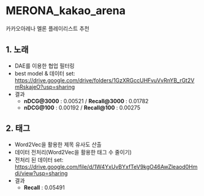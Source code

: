 # MERONA_kakao_arena
카카오아레나 멜론 플레이리스트 추천

## 1. 노래
- DAE를 이용한 협업 필터링
- best model & 데이터 set: https://drive.google.com/drive/folders/1GzXRGccUHFvuVvRnYB_rGt2VmRskajeO?usp=sharing
- 결과
  - **nDCG@3000** : 0.00521 / **Recall@3000** : 0.01782
  - **nDCG@100** : 0.00192 / **Recall@100** : 0.00275

## 2. 태그
- Word2Vec을 활용한 제목 유사도 산출
- 데이터 전처리(Word2Vec을 활용한 태그 수 줄이기)
- 전처리 된 데이터 set: https://drive.google.com/file/d/1W4YxUvBYxfTeV9kgO46AwZleaod0Hmdi/view?usp=sharing
- 결과
  - **Recall** : 0.05491
